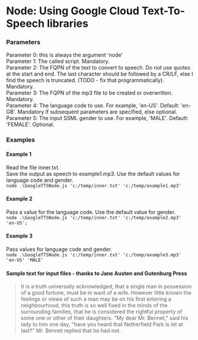 Node: Using Google Cloud Text-To-Speech libraries
===

### Parameters

Parameter 0: this is always the argument 'node'  
Parameter 1: The called script. Mandatory.  
Parameter 2: The FQPN of the text to convert to speech. Do not use quotes at the start and end. The last character should be followed by a CR/LF, else I find the speech is truncated. (TODO - fix that programmatically). Mandatory.  
Parameter 3: The FQPN of the mp3 file to be created or overwritten. Mandatory.  
Parameter 4: The language code to use. For example, 'en-US'. Default: 'en-GB'. Mandatory if subsequent parameters are specified, else optional.  
Parameter 5: The input SSML gender to use. For example, 'MALE'. Default: 'FEMALE'. Optional.  

### Examples

#### Example 1
Read the file inner.txt.  
Save the output as speech to example1.mp3.
Use the default values for language code and gender.  
`node .\GoogleTTSNode.js 'c:/temp/inner.txt' 'c:/temp/example1.mp3'  ` 

#### Example 2
Pass a value for the language code. Use the default value for gender.  
`node .\GoogleTTSNode.js 'c:/temp/inner.txt' 'c:/temp/example2.mp3' 'en-US';  ` 

#### Example 3
Pass values for language code and gender.  
`node .\GoogleTTSNode.js 'c:/temp/inner.txt' 'c:/temp/example3.mp3' 'en-US' 'MALE'  ` 

#### Sample text for input files - thanks to Jane Austen and Gutenburg Press
>It is a truth universally acknowledged, that a single man in possession of a good fortune, must be in want of a wife.
However little known the feelings or views of such a man may be on his first entering a neighbourhood, this truth is so well fixed in the minds of the surrounding families, that he is considered the rightful property of some one or other of their daughters.
"My dear Mr. Bennet," said his lady to him one day, "have you heard that Netherfield Park is let at last?"
Mr. Bennet replied that he had not.
